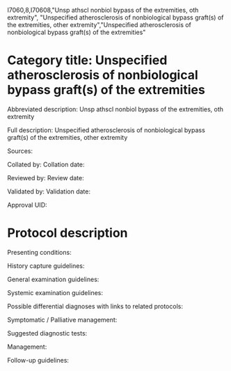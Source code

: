 I7060,8,I70608,"Unsp athscl nonbiol bypass of the extremities, oth extremity", "Unspecified atherosclerosis of nonbiological bypass graft(s) of the extremities, other extremity","Unspecified atherosclerosis of nonbiological bypass graft(s) of the extremities"
# Category title: Unspecified atherosclerosis of nonbiological bypass graft(s) of the extremities

Abbreviated description: Unsp athscl nonbiol bypass of the extremities, oth extremity

Full description: Unspecified atherosclerosis of nonbiological bypass graft(s) of the extremities, other extremity

Sources:

Collated by:
Collation date:

Reviewed by:
Review date:

Validated by:
Validation date:

Approval UID:

# Protocol description

Presenting conditions:

History capture guidelines:

General examination guidelines:

Systemic examination guidelines:

Possible differential diagnoses with links to related protocols:

Symptomatic / Palliative management:

Suggested diagnostic tests:

Management:

Follow-up guidelines:
